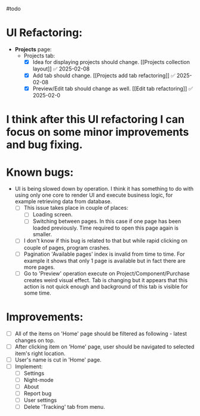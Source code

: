 #todo

# UI Refactoring:
- **Projects** page:
	- Projects tab:
		- [x] Idea for displaying projects should change. [[Projects collection layout]] ✅ 2025-02-08
		- [x] Add tab should change. [[Projects add tab refactoring]] ✅ 2025-02-08
		- [x] Preview/Edit tab should change as well. [[Edit tab refactoring]] ✅ 2025-02-0

# I think after this UI refactoring I can focus on some minor improvements and bug fixing.

# Known bugs:
- UI is being slowed down by operation. I think it has something to do with using only one core to render UI and execute business logic, for example retrieving data from database.
	- [ ] This issue takes place in couple of places:
		- [ ] Loading screen.
		- [ ] Switching between pages. In this case if one page has been loaded previously. Time required to open this page again is smaller.
	- [ ] I don't know if this bug is related to that but while rapid clicking on couple of pages, program crashes. 
	- [ ] Pagination 'Available pages' index is invalid from time to time. For example it shows that only 1 page is available but in fact there are more pages.
	- [ ] Go to 'Preview' operation execute on Project/Component/Purchase creates weird visual effect. Tab is changing but it appears that this action is not quick enough and background of this tab is visible for some time.

# Improvements:
- [ ] All of the items on 'Home' page should be filtered as following - latest changes on top.
- [ ] After clicking item on 'Home' page, user should be navigated to selected item's right location.
- [ ] User's name is cut in 'Home' page.
- [ ] Implement:
	- [ ] Settings
	- [ ] Night-mode 
	- [ ] About
	- [ ] Report bug
	- [ ] User settings
	- [ ] Delete 'Tracking' tab from menu.
